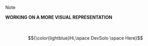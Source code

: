 
> [!NOTE]
**WORKING ON A MORE VISUAL REPRESENTATION**
<br/>
<br/>
<br/>

$${\color{lightblue}Hi,\space DevSolo \space Here}$$ 

